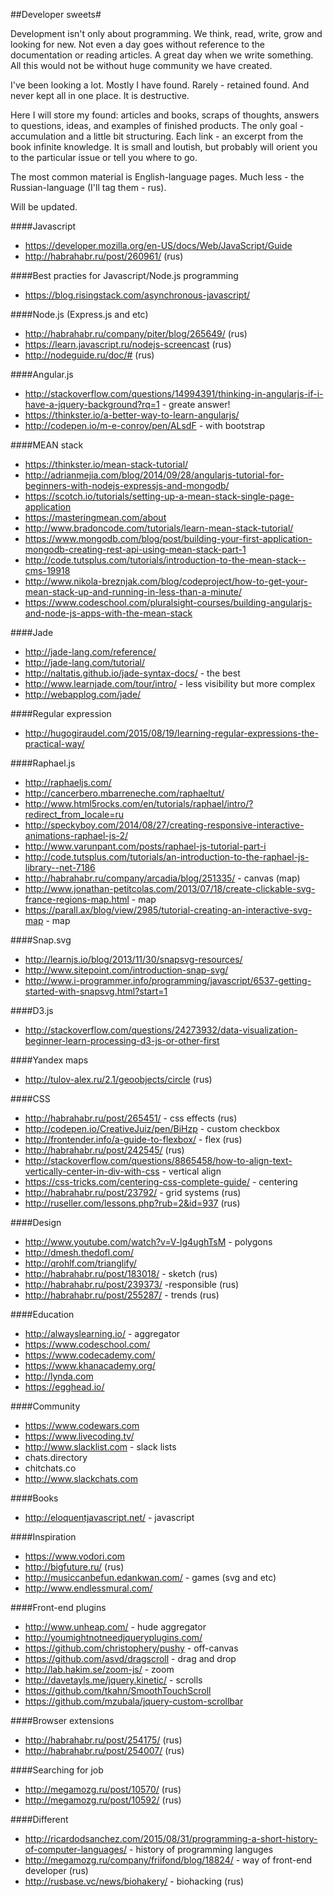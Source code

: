 ##Developer sweets#

Development isn't only about programming. We think, read, write, grow and looking for new. Not even a day goes without reference to the documentation or reading articles. A great day when we write something. All this would not be without huge community we have created.

I've been looking a lot. Mostly I have found. Rarely - retained found. And never kept all in one place. It is destructive.

Here I will store my found: articles and books, scraps of thoughts, answers to questions, ideas, and examples of finished products. The only goal - accumulation and a little bit structuring. Each link - an excerpt from the book infinite knowledge. It is small and loutish, but probably will orient you to the particular issue or tell you where to go.

The most common material is English-language pages. Much less - the Russian-language (I'll tag them - rus).

Will be updated.

####Javascript
* https://developer.mozilla.org/en-US/docs/Web/JavaScript/Guide
* http://habrahabr.ru/post/260961/ (rus)

####Best practies for Javascript/Node.js programming
* https://blog.risingstack.com/asynchronous-javascript/

####Node.js (Express.js and etc)
* http://habrahabr.ru/company/piter/blog/265649/ (rus)
* https://learn.javascript.ru/nodejs-screencast (rus)
* http://nodeguide.ru/doc/# (rus)

####Angular.js
* http://stackoverflow.com/questions/14994391/thinking-in-angularjs-if-i-have-a-jquery-background?rq=1 - greate answer!
* https://thinkster.io/a-better-way-to-learn-angularjs/
* http://codepen.io/m-e-conroy/pen/ALsdF - with bootstrap

####MEAN stack
* https://thinkster.io/mean-stack-tutorial/
* http://adrianmejia.com/blog/2014/09/28/angularjs-tutorial-for-beginners-with-nodejs-expressjs-and-mongodb/
* https://scotch.io/tutorials/setting-up-a-mean-stack-single-page-application
* https://masteringmean.com/about
* http://www.bradoncode.com/tutorials/learn-mean-stack-tutorial/
* https://www.mongodb.com/blog/post/building-your-first-application-mongodb-creating-rest-api-using-mean-stack-part-1
* http://code.tutsplus.com/tutorials/introduction-to-the-mean-stack--cms-19918
* http://www.nikola-breznjak.com/blog/codeproject/how-to-get-your-mean-stack-up-and-running-in-less-than-a-minute/
* https://www.codeschool.com/pluralsight-courses/building-angularjs-and-node-js-apps-with-the-mean-stack

####Jade
* http://jade-lang.com/reference/
* http://jade-lang.com/tutorial/
* http://naltatis.github.io/jade-syntax-docs/ - the best
* http://www.learnjade.com/tour/intro/ - less visibility but more complex
* http://webapplog.com/jade/

####Regular expression
* http://hugogiraudel.com/2015/08/19/learning-regular-expressions-the-practical-way/

####Raphael.js
* http://raphaeljs.com/
* http://cancerbero.mbarreneche.com/raphaeltut/
* http://www.html5rocks.com/en/tutorials/raphael/intro/?redirect_from_locale=ru
* http://speckyboy.com/2014/08/27/creating-responsive-interactive-animations-raphael-js-2/
* http://www.varunpant.com/posts/raphael-js-tutorial-part-i
* http://code.tutsplus.com/tutorials/an-introduction-to-the-raphael-js-library--net-7186
* http://habrahabr.ru/company/arcadia/blog/251335/ - canvas (map)
* http://www.jonathan-petitcolas.com/2013/07/18/create-clickable-svg-france-regions-map.html - map
* https://parall.ax/blog/view/2985/tutorial-creating-an-interactive-svg-map - map

####Snap.svg
* http://learnjs.io/blog/2013/11/30/snapsvg-resources/
* http://www.sitepoint.com/introduction-snap-svg/
* http://www.i-programmer.info/programming/javascript/6537-getting-started-with-snapsvg.html?start=1

####D3.js
* http://stackoverflow.com/questions/24273932/data-visualization-beginner-learn-processing-d3-js-or-other-first

####Yandex maps
* http://tulov-alex.ru/2.1/geoobjects/circle (rus)

####CSS
* http://habrahabr.ru/post/265451/ - css effects (rus)
* http://codepen.io/CreativeJuiz/pen/BiHzp - custom checkbox
* http://frontender.info/a-guide-to-flexbox/ - flex (rus)
* http://habrahabr.ru/post/242545/ (rus)
* http://stackoverflow.com/questions/8865458/how-to-align-text-vertically-center-in-div-with-css - vertical align
* https://css-tricks.com/centering-css-complete-guide/ - centering
* http://habrahabr.ru/post/23792/ - grid systems (rus)
* http://ruseller.com/lessons.php?rub=2&id=937 (rus)

####Design
* http://www.youtube.com/watch?v=V-lg4ughTsM - polygons
* http://dmesh.thedofl.com/
* http://qrohlf.com/trianglify/
* http://habrahabr.ru/post/183018/ - sketch (rus)
* http://habrahabr.ru/post/239373/ -responsible (rus)
* http://habrahabr.ru/post/255287/ - trends (rus)

####Education
* http://alwayslearning.io/ - aggregator
* https://www.codeschool.com/
* https://www.codecademy.com/
* https://www.khanacademy.org/
* http://lynda.com
* https://egghead.io/

####Community
* https://www.codewars.com
* https://www.livecoding.tv/
* http://www.slacklist.com - slack lists
* chats.directory
* chitchats.co
* http://www.slackchats.com

####Books
* http://eloquentjavascript.net/ - javascript

####Inspiration
* https://www.vodori.com
* http://bigfuture.ru/ (rus)
* http://musiccanbefun.edankwan.com/ - games (svg and etc)
* http://www.endlessmural.com/

####Front-end plugins
* http://www.unheap.com/ - hude aggregator
* http://youmightnotneedjqueryplugins.com/
* https://github.com/christophery/pushy - off-canvas
* https://github.com/asvd/dragscroll - drag and drop
* http://lab.hakim.se/zoom-js/ - zoom
* http://davetayls.me/jquery.kinetic/ - scrolls
* https://github.com/tkahn/SmoothTouchScroll
* https://github.com/mzubala/jquery-custom-scrollbar

####Browser extensions
* http://habrahabr.ru/post/254175/ (rus)
* http://habrahabr.ru/post/254007/ (rus)

####Searching for job
* http://megamozg.ru/post/10570/ (rus)
* http://megamozg.ru/post/10592/ (rus)

####Different
* http://ricardodsanchez.com/2015/08/31/programming-a-short-history-of-computer-languages/ - history of programming languges
* http://megamozg.ru/company/friifond/blog/18824/ - way of front-end developer (rus)
* http://rusbase.vc/news/biohakery/ - biohacking (rus)
